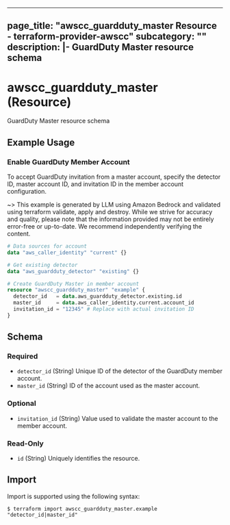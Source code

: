
---
page_title: "awscc_guardduty_master Resource - terraform-provider-awscc"
subcategory: ""
description: |-
  GuardDuty Master resource schema
---

# awscc_guardduty_master (Resource)

GuardDuty Master resource schema

## Example Usage

### Enable GuardDuty Member Account

To accept GuardDuty invitation from a master account, specify the detector ID, master account ID, and invitation ID in the member account configuration.

~> This example is generated by LLM using Amazon Bedrock and validated using terraform validate, apply and destroy. While we strive for accuracy and quality, please note that the information provided may not be entirely error-free or up-to-date. We recommend independently verifying the content.

```terraform
# Data sources for account
data "aws_caller_identity" "current" {}

# Get existing detector
data "aws_guardduty_detector" "existing" {}

# Create GuardDuty Master in member account
resource "awscc_guardduty_master" "example" {
  detector_id   = data.aws_guardduty_detector.existing.id
  master_id     = data.aws_caller_identity.current.account_id
  invitation_id = "12345" # Replace with actual invitation ID
}
```

<!-- schema generated by tfplugindocs -->
## Schema

### Required

- `detector_id` (String) Unique ID of the detector of the GuardDuty member account.
- `master_id` (String) ID of the account used as the master account.

### Optional

- `invitation_id` (String) Value used to validate the master account to the member account.

### Read-Only

- `id` (String) Uniquely identifies the resource.

## Import

Import is supported using the following syntax:

```shell
$ terraform import awscc_guardduty_master.example "detector_id|master_id"
```
